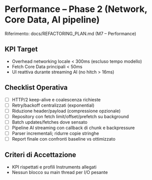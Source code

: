 # Performance – Phase 2 (Network, Core Data, AI pipeline)

Riferimento: docs/REFACTORING_PLAN.md (M7 – Performance)

## KPI Target
- Overhead networking locale < 300ms (escluso tempo modello)
- Fetch Core Data principali < 50ms
- UI reattiva durante streaming AI (no hitch > 16ms)

## Checklist Operativa
- [ ] HTTP/2 keep-alive e coalescenza richieste
- [ ] Retry/backoff centralizzati (exponential)
- [ ] Riduzione header/payload (compressione opzionale)
- [ ] Repository con fetch limit/offset/prefetch su background
- [ ] Batch updates/fetches dove sensato
- [ ] Pipeline AI streaming con callback di chunk e backpressure
- [ ] Parser incrementali; ridurre copie stringhe
- [ ] Report finale con confronti baseline vs ottimizzato

## Criteri di Accettazione
- KPI rispettati e profili Instruments allegati
- Nessun blocco su main thread per I/O pesante

